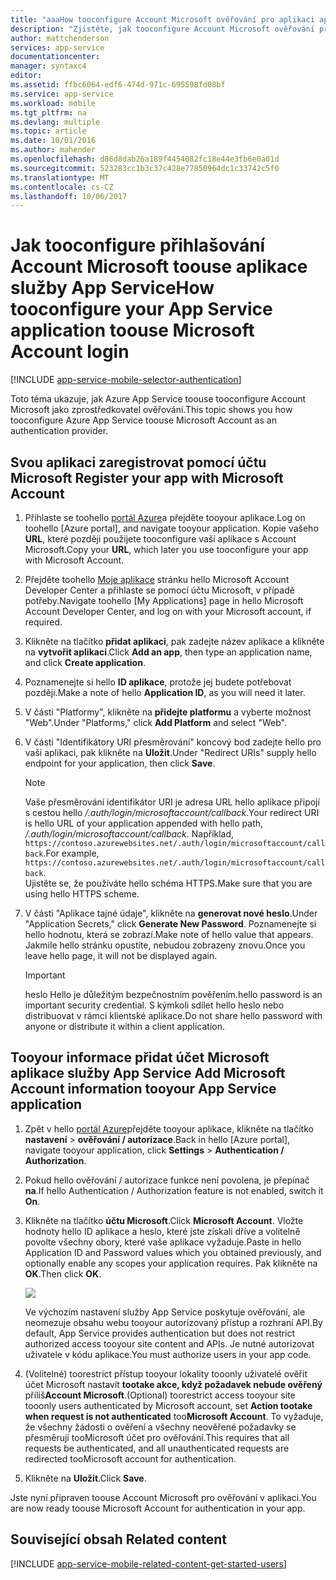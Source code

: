 ```yaml
---
title: "aaaHow tooconfigure Account Microsoft ověřování pro aplikaci aplikační služby"
description: "Zjistěte, jak tooconfigure Account Microsoft ověřování pro aplikaci aplikační služby."
author: mattchenderson
services: app-service
documentationcenter: 
manager: syntaxc4
editor: 
ms.assetid: ffbc6064-edf6-474d-971c-695598fd08bf
ms.service: app-service
ms.workload: mobile
ms.tgt_pltfrm: na
ms.devlang: multiple
ms.topic: article
ms.date: 10/01/2016
ms.author: mahender
ms.openlocfilehash: d86d8dab26a189f4454082fc18e44e3fb6e0a01d
ms.sourcegitcommit: 523283cc1b3c37c428e77850964dc1c33742c5f0
ms.translationtype: MT
ms.contentlocale: cs-CZ
ms.lasthandoff: 10/06/2017
---
```

# <a name="how-tooconfigure-your-app-service-application-toouse-microsoft-account-login"></a><span data-ttu-id="86a91-103">Jak tooconfigure přihlašování Account Microsoft toouse aplikace služby App Service</span><span class="sxs-lookup"><span data-stu-id="86a91-103">How tooconfigure your App Service application toouse Microsoft Account login</span></span>
[!INCLUDE [app-service-mobile-selector-authentication](../../includes/app-service-mobile-selector-authentication.md)]

<span data-ttu-id="86a91-104">Toto téma ukazuje, jak Azure App Service toouse tooconfigure Account Microsoft jako zprostředkovatel ověřování.</span><span class="sxs-lookup"><span data-stu-id="86a91-104">This topic shows you how tooconfigure Azure App Service toouse Microsoft Account as an authentication provider.</span></span> 

## <span data-ttu-id="86a91-105"><a name="register-microsoft-account"></a>Svou aplikaci zaregistrovat pomocí účtu Microsoft</span><span class="sxs-lookup"><span data-stu-id="86a91-105"><a name="register-microsoft-account"> </a>Register your app with Microsoft Account</span></span>
1. <span data-ttu-id="86a91-106">Přihlaste se toohello [portál Azure]a přejděte tooyour aplikace.</span><span class="sxs-lookup"><span data-stu-id="86a91-106">Log on toohello [Azure portal], and navigate tooyour application.</span></span> <span data-ttu-id="86a91-107">Kopie vašeho **URL**, které později použijete tooconfigure vaší aplikace s Account Microsoft.</span><span class="sxs-lookup"><span data-stu-id="86a91-107">Copy your **URL**, which later you use tooconfigure your app with Microsoft Account.</span></span>
2. <span data-ttu-id="86a91-108">Přejděte toohello [Moje aplikace] stránku hello Microsoft Account Developer Center a přihlaste se pomocí účtu Microsoft, v případě potřeby.</span><span class="sxs-lookup"><span data-stu-id="86a91-108">Navigate toohello [My Applications] page in hello Microsoft Account Developer Center, and log on with your Microsoft account, if required.</span></span>
3. <span data-ttu-id="86a91-109">Klikněte na tlačítko **přidat aplikaci**, pak zadejte název aplikace a klikněte na **vytvořit aplikaci**.</span><span class="sxs-lookup"><span data-stu-id="86a91-109">Click **Add an app**, then type an application name, and click **Create application**.</span></span>
4. <span data-ttu-id="86a91-110">Poznamenejte si hello **ID aplikace**, protože jej budete potřebovat později.</span><span class="sxs-lookup"><span data-stu-id="86a91-110">Make a note of hello **Application ID**, as you will need it later.</span></span> 
5. <span data-ttu-id="86a91-111">V části "Platformy", klikněte na **přidejte platformu** a vyberte možnost "Web".</span><span class="sxs-lookup"><span data-stu-id="86a91-111">Under "Platforms," click **Add Platform** and select "Web".</span></span>
6. <span data-ttu-id="86a91-112">V části "Identifikátory URI přesměrování" koncový bod zadejte hello pro vaši aplikaci, pak klikněte na **Uložit**.</span><span class="sxs-lookup"><span data-stu-id="86a91-112">Under "Redirect URIs" supply hello endpoint for your application, then click **Save**.</span></span> 
   
   > [!NOTE]
   > <span data-ttu-id="86a91-113">Vaše přesměrování identifikátor URI je adresa URL hello aplikace připojí s cestou hello */.auth/login/microsoftaccount/callback*.</span><span class="sxs-lookup"><span data-stu-id="86a91-113">Your redirect URI is hello URL of your application appended with hello path, */.auth/login/microsoftaccount/callback*.</span></span> <span data-ttu-id="86a91-114">Například, `https://contoso.azurewebsites.net/.auth/login/microsoftaccount/callback`.</span><span class="sxs-lookup"><span data-stu-id="86a91-114">For example, `https://contoso.azurewebsites.net/.auth/login/microsoftaccount/callback`.</span></span>   
   > <span data-ttu-id="86a91-115">Ujistěte se, že používáte hello schéma HTTPS.</span><span class="sxs-lookup"><span data-stu-id="86a91-115">Make sure that you are using hello HTTPS scheme.</span></span>
   
7. <span data-ttu-id="86a91-116">V části "Aplikace tajné údaje", klikněte na **generovat nové heslo**.</span><span class="sxs-lookup"><span data-stu-id="86a91-116">Under "Application Secrets," click **Generate New Password**.</span></span> <span data-ttu-id="86a91-117">Poznamenejte si hello hodnotu, která se zobrazí.</span><span class="sxs-lookup"><span data-stu-id="86a91-117">Make note of hello value that appears.</span></span> <span data-ttu-id="86a91-118">Jakmile hello stránku opustíte, nebudou zobrazeny znovu.</span><span class="sxs-lookup"><span data-stu-id="86a91-118">Once you leave hello page, it will not be displayed again.</span></span>

    > [!IMPORTANT]
    > <span data-ttu-id="86a91-119">heslo Hello je důležitým bezpečnostním pověřením.</span><span class="sxs-lookup"><span data-stu-id="86a91-119">hello password is an important security credential.</span></span> <span data-ttu-id="86a91-120">S kýmkoli sdílet hello heslo nebo distribuovat v rámci klientské aplikace.</span><span class="sxs-lookup"><span data-stu-id="86a91-120">Do not share hello password with anyone or distribute it within a client application.</span></span>

## <span data-ttu-id="86a91-121"><a name="secrets"></a>Tooyour informace přidat účet Microsoft aplikace služby App Service</span><span class="sxs-lookup"><span data-stu-id="86a91-121"><a name="secrets"> </a>Add Microsoft Account information tooyour App Service application</span></span>
1. <span data-ttu-id="86a91-122">Zpět v hello [portál Azure]přejděte tooyour aplikace, klikněte na tlačítko **nastavení** > **ověřování / autorizace**.</span><span class="sxs-lookup"><span data-stu-id="86a91-122">Back in hello [Azure portal], navigate tooyour application, click **Settings** > **Authentication / Authorization**.</span></span>
2. <span data-ttu-id="86a91-123">Pokud hello ověřování / autorizace funkce není povolena, je přepínač **na**.</span><span class="sxs-lookup"><span data-stu-id="86a91-123">If hello Authentication / Authorization feature is not enabled, switch it **On**.</span></span>
3. <span data-ttu-id="86a91-124">Klikněte na tlačítko **účtu Microsoft**.</span><span class="sxs-lookup"><span data-stu-id="86a91-124">Click **Microsoft Account**.</span></span> <span data-ttu-id="86a91-125">Vložte hodnoty hello ID aplikace a heslo, které jste získali dříve a volitelně povolte všechny obory, které vaše aplikace vyžaduje.</span><span class="sxs-lookup"><span data-stu-id="86a91-125">Paste in hello Application ID and Password values which you obtained previously, and optionally enable any scopes your application requires.</span></span> <span data-ttu-id="86a91-126">Pak klikněte na **OK**.</span><span class="sxs-lookup"><span data-stu-id="86a91-126">Then click **OK**.</span></span>
   
    ![][1]
   
    <span data-ttu-id="86a91-127">Ve výchozím nastavení služby App Service poskytuje ověřování, ale neomezuje obsahu webu tooyour autorizovaný přístup a rozhraní API.</span><span class="sxs-lookup"><span data-stu-id="86a91-127">By default, App Service provides authentication but does not restrict authorized access tooyour site content and APIs.</span></span> <span data-ttu-id="86a91-128">Je nutné autorizovat uživatele v kódu aplikace.</span><span class="sxs-lookup"><span data-stu-id="86a91-128">You must authorize users in your app code.</span></span>
4. <span data-ttu-id="86a91-129">(Volitelné) toorestrict přístup tooyour lokality tooonly uživatelé ověřit účet Microsoft nastavit **tootake akce, když požadavek nebude ověřený** příliš**Account Microsoft**.</span><span class="sxs-lookup"><span data-stu-id="86a91-129">(Optional) toorestrict access tooyour site tooonly users authenticated by Microsoft account, set **Action tootake when request is not authenticated** too**Microsoft Account**.</span></span> <span data-ttu-id="86a91-130">To vyžaduje, že všechny žádosti o ověření a všechny neověřené požadavky se přesměrují tooMicrosoft účet pro ověřování.</span><span class="sxs-lookup"><span data-stu-id="86a91-130">This requires that all requests be authenticated, and all unauthenticated requests are redirected tooMicrosoft account for authentication.</span></span>
5. <span data-ttu-id="86a91-131">Klikněte na **Uložit**.</span><span class="sxs-lookup"><span data-stu-id="86a91-131">Click **Save**.</span></span>

<span data-ttu-id="86a91-132">Jste nyní připraven toouse Account Microsoft pro ověřování v aplikaci.</span><span class="sxs-lookup"><span data-stu-id="86a91-132">You are now ready toouse Microsoft Account for authentication in your app.</span></span>

## <span data-ttu-id="86a91-133"><a name="related-content"></a>Související obsah</span><span class="sxs-lookup"><span data-stu-id="86a91-133"><a name="related-content"> </a>Related content</span></span>
[!INCLUDE [app-service-mobile-related-content-get-started-users](../../includes/app-service-mobile-related-content-get-started-users.md)]

<!-- Images. -->

[0]: ./media/app-service-mobile-how-to-configure-microsoft-authentication/app-service-microsoftaccount-redirect.png
[1]: ./media/app-service-mobile-how-to-configure-microsoft-authentication/mobile-app-microsoftaccount-settings.png

<!-- URLs. -->

[Moje aplikace]: http://go.microsoft.com/fwlink/p/?LinkId=262039
[portál Azure]: https://portal.azure.com/

